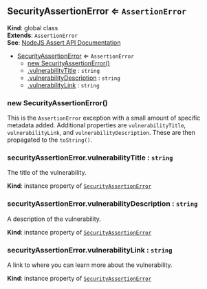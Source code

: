 <a name="SecurityAssertionError"></a>

## SecurityAssertionError ⇐ <code>AssertionError</code>
**Kind**: global class  
**Extends**: <code>AssertionError</code>  
**See**: [NodeJS Assert API Documentation](https://nodejs.org/api/assert.html)  

* [SecurityAssertionError](#SecurityAssertionError) ⇐ <code>AssertionError</code>
    * [new SecurityAssertionError()](#new_SecurityAssertionError_new)
    * [.vulnerabilityTitle](#SecurityAssertionError+vulnerabilityTitle) : <code>string</code>
    * [.vulnerabilityDescription](#SecurityAssertionError+vulnerabilityDescription) : <code>string</code>
    * [.vulnerabilityLink](#SecurityAssertionError+vulnerabilityLink) : <code>string</code>

<a name="new_SecurityAssertionError_new"></a>

### new SecurityAssertionError()
This is the `AssertionError` exception with a small amount of specific metadata added. Additional properties are `vulnerabilityTitle`, `vulnerabilityLink`, and `vulnerabilityDescription`. These are then propagated to the `toString()`.

<a name="SecurityAssertionError+vulnerabilityTitle"></a>

### securityAssertionError.vulnerabilityTitle : <code>string</code>
The title of the vulnerability.

**Kind**: instance property of [<code>SecurityAssertionError</code>](#SecurityAssertionError)  
<a name="SecurityAssertionError+vulnerabilityDescription"></a>

### securityAssertionError.vulnerabilityDescription : <code>string</code>
A description of the vulnerability.

**Kind**: instance property of [<code>SecurityAssertionError</code>](#SecurityAssertionError)  
<a name="SecurityAssertionError+vulnerabilityLink"></a>

### securityAssertionError.vulnerabilityLink : <code>string</code>
A link to where you can learn more about the vulnerability.

**Kind**: instance property of [<code>SecurityAssertionError</code>](#SecurityAssertionError)  

